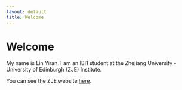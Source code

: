```yaml
---
layout: default
title: Welcome
---
```


# Welcome

My name is Lin Yiran. I am an IBI1 student at the Zhejiang University - University of Edinburgh (ZJE) Institute.

You can see the ZJE website [here](https://zje.intl.zju.edu.cn/en).

